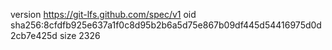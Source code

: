 version https://git-lfs.github.com/spec/v1
oid sha256:8cfdfb925e637a1f0c8d95b2b6a5d75e867b09df445d54416975d0d2cb7e425d
size 2326
